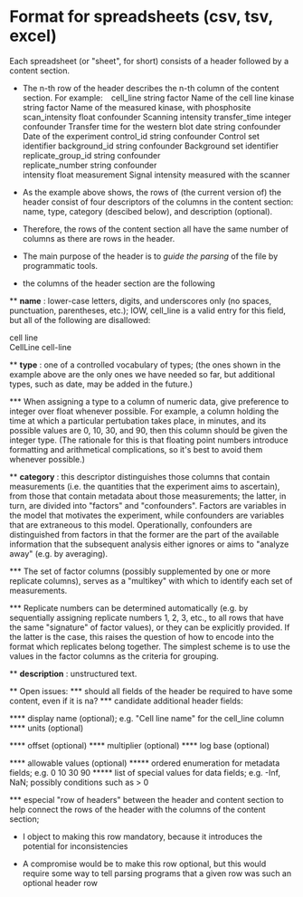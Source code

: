Format for spreadsheets (csv, tsv, excel)
=========================================

Each spreadsheet (or "sheet", for short) consists of a header followed
by a content section.

* The n-th row of the header describes the n-th column of the content
  section.  For example:
` `
    cell_line           string   factor        Name of the cell line
    kinase              string   factor        Name of the measured kinase, with phosphosite
    scan_intensity      float    confounder    Scanning intensity
    transfer_time       integer  confounder    Transfer time for the western blot
    date                string   confounder    Date of the experiment
    control_id          string   confounder    Control set identifier
    background_id       string   confounder    Background set identifier
    replicate_group_id  string   confounder    
    replicate_number    string   confounder    
    intensity           float    measurement   Signal intensity measured with the scanner

* As the example above shows, the rows of (the current version of) the
  header consist of four descriptors of the columns in the content
  section: name, type, category (descibed below), and description
  (optional).

* Therefore, the rows of the content section all have the same number of
  columns as there are rows in the header.

* The main purpose of the header is to *guide the parsing* of the file
  by programmatic tools.

* the columns of the header section are the following

** __name__ : lower-case letters, digits, and underscores only (no
   spaces, punctuation, parentheses, etc.); IOW, cell_line is a valid
   entry for this field, but all of the following are disallowed:

   cell line  
   CellLine
   cell-line

** __type__ : one of a controlled vocabulary of types; (the ones shown
   in the example above are the only ones we have needed so far, but
   additional types, such as date, may be added in the future.)

*** When assigning a type to a column of numeric data, give preference
    to integer over float whenever possible.  For example, a column
    holding the time at which a particular pertubation takes place, in
    minutes, and its possible values are 0, 10, 30, and 90, then this
    column should be given the integer type.  (The rationale for this
    is that floating point numbers introduce formatting and
    arithmetical complications, so it's best to avoid them whenever
    possible.)

** __category__ : this descriptor distinguishes those columns that
   contain measurements (i.e. the quantities that the experiment aims
   to ascertain), from those that contain metadata about those
   measurements; the latter, in turn, are divided into "factors" and
   "confounders".  Factors are variables in the model that motivates
   the experiment, while confounders are variables that are extraneous
   to this model.  Operationally, confounders are distinguished from
   factors in that the former are the part of the available
   information that the subsequent analysis either ignores or aims to
   "analyze away" (e.g. by averaging).

*** The set of factor columns (possibly supplemented by one or more
    replicate columns), serves as a "multikey" with which to identify
    each set of measurements.

*** Replicate numbers can be determined automatically (e.g. by
    sequentially assigning replicate numbers 1, 2, 3, etc., to all
    rows that have the same "signature" of factor values), or they can
    be explicitly provided.  If the latter is the case, this raises
    the question of how to encode into the format which replicates
    belong together.  The simplest scheme is to use the values in the
    factor columns as the criteria for grouping.


** __description__ : unstructured text.


** Open issues:
*** should all fields of the header be required to have some content,
    even if it is na?
*** candidate additional header fields:

**** display name (optional); e.g. "Cell line name" for the cell_line column
**** units (optional)

**** offset (optional)
**** multiplier (optional)
**** log base (optional)

**** allowable values (optional)
***** ordered enumeration for metadata fields; e.g. 0 10 30 90
***** list of special values for data fields; e.g. -Inf, NaN; possibly
      conditions such as > 0

*** especial "row of headers" between the header and content section
    to help connect the rows of the header with the columns of the
    content section;

* I object to making this row mandatory, because it introduces the
  potential for inconsistencies

* A compromise would be to make this row optional, but this would
  require some way to tell parsing programs that a given row was such
  an optional header row
